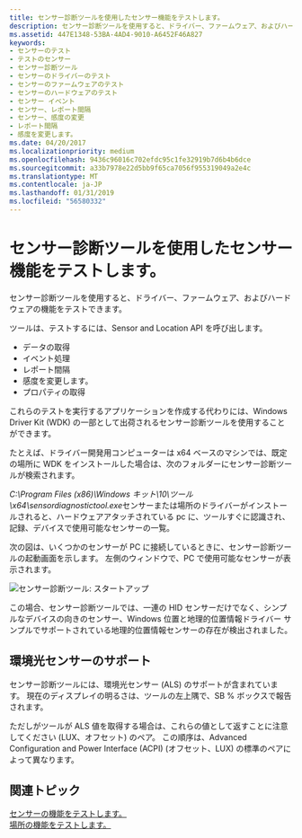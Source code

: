 ```yaml
---
title: センサー診断ツールを使用したセンサー機能をテストします。
description: センサー診断ツールを使用すると、ドライバー、ファームウェア、およびハードウェアの機能をテストできます。
ms.assetid: 447E1348-53BA-4AD4-9010-A6452F46A827
keywords:
- センサーのテスト
- テストのセンサー
- センサー診断ツール
- センサーのドライバーのテスト
- センサーのファームウェアのテスト
- センサーのハードウェアのテスト
- センサー イベント
- センサー、レポート間隔
- センサー、感度の変更
- レポート間隔
- 感度を変更します。
ms.date: 04/20/2017
ms.localizationpriority: medium
ms.openlocfilehash: 9436c96016c702efdc95c1fe32919b7d6b4b6dce
ms.sourcegitcommit: a33b7978e22d5bb9f65ca7056f955319049a2e4c
ms.translationtype: MT
ms.contentlocale: ja-JP
ms.lasthandoff: 01/31/2019
ms.locfileid: "56580332"
---
```

# <a name="testing-sensor-functionality-with-the-sensor-diagnostic-tool"></a>センサー診断ツールを使用したセンサー機能をテストします。


センサー診断ツールを使用すると、ドライバー、ファームウェア、およびハードウェアの機能をテストできます。

ツールは、テストするには、Sensor and Location API を呼び出します。

-   データの取得
-   イベント処理
-   レポート間隔
-   感度を変更します。
-   プロパティの取得

これらのテストを実行するアプリケーションを作成する代わりには、Windows Driver Kit (WDK) の一部として出荷されるセンサー診断ツールを使用することができます。

たとえば、ドライバー開発用コンピューターは x64 ベースのマシンでは、既定の場所に WDK をインストールした場合は、次のフォルダーにセンサー診断ツールが検索されます。

*C:\\Program Files (x86)\\Windows キット\\10\\ツール\\x64\\sensordiagnostictool.exe*センサーまたは場所のドライバーがインストールされると、ハードウェアアタッチされている pc に、ツールすぐに認識され、記録、デバイスで使用可能なセンサーの一覧。

次の図は、いくつかのセンサーが PC に接続しているときに、センサー診断ツールの起動画面を示します。 左側のウィンドウで、PC で使用可能なセンサーが表示されます。

![センサー診断ツール: スタートアップ](images/sdt-startup.png)

この場合、センサー診断ツールでは、一連の HID センサーだけでなく、シンプルなデバイスの向きのセンサー、Windows 位置と地理的位置情報ドライバー サンプルでサポートされている地理的位置情報センサーの存在が検出されました。

## <a name="support-for-ambient-light-sensors"></a>環境光センサーのサポート


センサー診断ツールには、環境光センサー (ALS) のサポートが含まれています。 現在のディスプレイの明るさは、ツールの左上隅で、SB % ボックスで報告されます。

ただしがツールが ALS 値を取得する場合は、これらの値として返すことに注意してください (LUX、オフセット) のペア。 この順序は、Advanced Configuration and Power Interface (ACPI) (オフセット、LUX) の標準のペアによって異なります。

## <a name="related-topics"></a>関連トピック
[センサーの機能をテストします。](testing-sensor-functionality.md)  
[場所の機能をテストします。](testing-location-functionality.md)  



